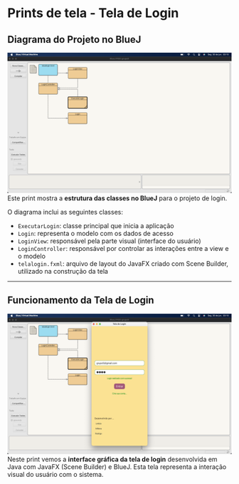 # Prints de tela - Tela de Login

## Diagrama do Projeto no BlueJ

![Print Bluej](teladlogin.1.png)
Este print mostra a **estrutura das classes no BlueJ** para o projeto de login.

O diagrama inclui as seguintes classes:
- `ExecutarLogin`: classe principal que inicia a aplicação
- `Login`: representa o modelo com os dados de acesso
- `LoginView`: responsável pela parte visual (interface do usuário)
- `LoginController`: responsável por controlar as interações entre a view e o modelo
- `telalogin.fxml`: arquivo de layout do JavaFX criado com Scene Builder, utilizado na construção da tela

------------
## Funcionamento da Tela de Login

![Print Tela](teladlogin.2.png)
Neste print vemos a **interface gráfica da tela de login** desenvolvida em Java com JavaFX (Scene Builder) e BlueJ.
Esta tela representa a interação visual do usuário com o sistema.







